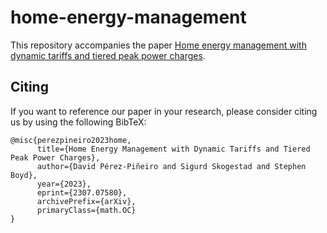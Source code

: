 # home-energy-management

This repository accompanies the paper [Home energy management with dynamic tariffs and tiered peak power charges](https://web.stanford.edu/~boyd/papers/hem.html).

## Citing
If you want to reference our paper in your research, please consider citing us by using the following BibTeX:
```
@misc{perezpineiro2023home,
      title={Home Energy Management with Dynamic Tariffs and Tiered Peak Power Charges}, 
      author={David Pérez-Piñeiro and Sigurd Skogestad and Stephen Boyd},
      year={2023},
      eprint={2307.07580},
      archivePrefix={arXiv},
      primaryClass={math.OC}
}
```
